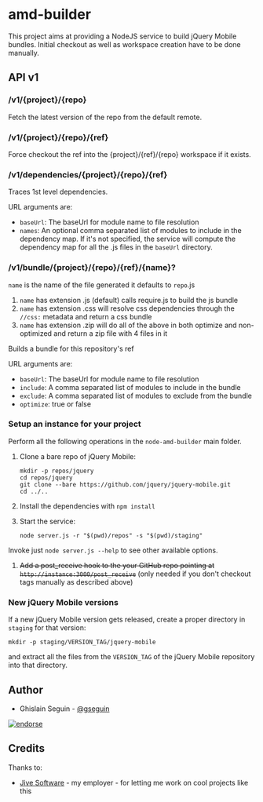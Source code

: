 amd-builder
==========

This project aims at providing a NodeJS service to build jQuery Mobile bundles.
Initial checkout as well as workspace creation have to be done manually.

## API v1

### /v1/{project}/{repo}

Fetch the latest version of the repo from the default remote.

### /v1/{project}/{repo}/{ref}

Force checkout the ref into the {project}/{ref}/{repo} workspace if it exists.

### /v1/dependencies/{project}/{repo}/{ref}

Traces 1st level dependencies.

URL arguments are:

 - ```baseUrl```: The baseUrl for module name to file resolution
 - ```names```: An optional comma separated list of modules to include in the dependency map. If it's not specified, the service will compute the dependency map for all the .js files in the ```baseUrl``` directory.

### /v1/bundle/{project}/{repo}/{ref}/{name}?

```name``` is the name of the file generated it defaults to ```repo```.js

 1. ```name``` has extension .js (default) calls require.js to build the js bundle
 1. ```name``` has extension .css will resolve css dependencies through the ```//css:``` metadata and return a css bundle
 1. ```name``` has extension .zip will do all of the above in both optimize and non-optimized and return a zip file with 4 files in it

Builds a bundle for this repository's ref

URL arguments are:

 - ```baseUrl```: The baseUrl for module name to file resolution
 - ```include```: A comma separated list of modules to include in the bundle
 - ```exclude```: A comma separated list of modules to exclude from the bundle
 - ```optimize```: true or false

### Setup an instance for your project

Perform all the following operations in the `node-amd-builder` main folder.

1. Clone a bare repo of jQuery Mobile:
    ```
    mkdir -p repos/jquery
    cd repos/jquery
    git clone --bare https://github.com/jquery/jquery-mobile.git
    cd ../..
    ```

1. Install the dependencies with `npm install`

1. Start the service:
    ```
    node server.js -r "$(pwd)/repos" -s "$(pwd)/staging"
    ```
Invoke just `node server.js --help` to see other available options.

1. ~~Add a post_receive hook to the your GitHub repo pointing at `http://instance:3000/post_receive`~~ (only needed if you don't checkout tags manually as described above)

### New jQuery Mobile versions

If a new jQuery Mobile version gets released, create a proper directory in `staging` for that version:
```
mkdir -p staging/VERSION_TAG/jquery-mobile
```
and extract all the files from the `VERSION_TAG` of the jQuery Mobile repository into that directory.

## Author

* Ghislain Seguin - [@gseguin](http://twitter.com/gseguin)

[![endorse](http://api.coderwall.com/ghislain/endorse.png)](http://coderwall.com/ghislain)

## Credits

Thanks to:

* [Jive Software](https://jivesoftware.com) - my employer - for letting me work on cool projects like this
